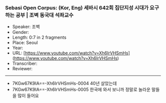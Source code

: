 ### Sebasi Open Corpus: (Kor, Eng) 세바시 642회 집단지성 시대가 요구하는 공부 | 조벽 동국대 석좌교수

- Speaker: 조벽 
- Gender: 
- Length: 0:7 in 2 fragments
- Place: Seoul
- Year: 
- URL: [https://www.youtube.com/watch?v=Xh6IrVHSmHs] (https://www.youtube.com/watch?v=Xh6IrVHSmHs)
- Transcriber: 
- Reviewer: 

---

- 7KGw67K9IA==-Xh6IrVHSmHs-0004 40년 살았는데
- 7KGw67K9IA==-Xh6IrVHSmHs-0005 한국에 와서 보니까 정말로 놀라운 말들을 많이 들어요
